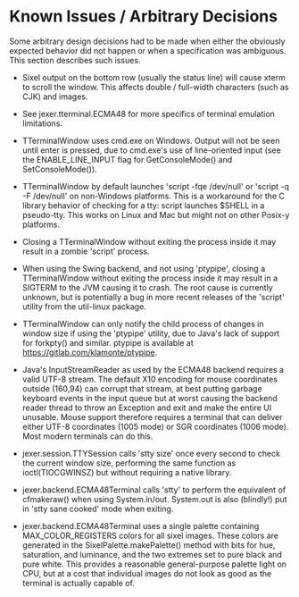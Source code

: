 Known Issues / Arbitrary Decisions
==================================

Some arbitrary design decisions had to be made when either the obviously expected behavior did not happen or when a specification was ambiguous.  This section describes such issues.

- Sixel output on the bottom row (usually the status line) will cause xterm to scroll the window.  This affects double / full-width characters (such as CJK) and images.

- See jexer.tterminal.ECMA48 for more specifics of terminal emulation limitations.

- TTerminalWindow uses cmd.exe on Windows.  Output will not be seen until enter is pressed, due to cmd.exe's use of line-oriented input (see the ENABLE_LINE_INPUT flag for GetConsoleMode() and SetConsoleMode()).

- TTerminalWindow by default launches 'script -fqe /dev/null' or 'script -q -F /dev/null' on non-Windows platforms.  This is a workaround for the C library behavior of checking for a tty: script launches $SHELL in a pseudo-tty.  This works on Linux and Mac but might not on other Posix-y platforms.

- Closing a TTerminalWindow without exiting the process inside it may result in a zombie 'script' process.

- When using the Swing backend, and not using 'ptypipe', closing a TTerminalWindow without exiting the process inside it may result in a SIGTERM to the JVM causing it to crash.  The root cause is currently unknown, but is potentially a bug in more recent releases of the 'script' utility from the util-linux package.

- TTerminalWindow can only notify the child process of changes in window size if using the 'ptypipe' utility, due to Java's lack of support for forkpty() and similar.  ptypipe is available at https://gitlab.com/klamonte/ptypipe.

- Java's InputStreamReader as used by the ECMA48 backend requires a valid UTF-8 stream.  The default X10 encoding for mouse coordinates outside (160,94) can corrupt that stream, at best putting garbage keyboard events in the input queue but at worst causing the backend reader thread to throw an Exception and exit and make the entire UI unusable.  Mouse support therefore requires a terminal that can deliver either UTF-8 coordinates (1005 mode) or SGR coordinates (1006 mode).  Most modern terminals can do this.

- jexer.session.TTYSession calls 'stty size' once every second to check the current window size, performing the same function as ioctl(TIOCGWINSZ) but without requiring a native library.

- jexer.backend.ECMA48Terminal calls 'stty' to perform the equivalent of cfmakeraw() when using System.in/out.  System.out is also (blindly!) put in 'stty sane cooked' mode when exiting.

- jexer.backend.ECMA48Terminal uses a single palette containing MAX_COLOR_REGISTERS colors for all sixel images.  These colors are generated in the SixelPalette.makePalette() method with bits for hue, saturation, and luminance, and the two extremes set to pure black and pure white.  This provides a reasonable general-purpose palette light on CPU, but at a cost that individual images do not look as good as the terminal is actually capable of.

